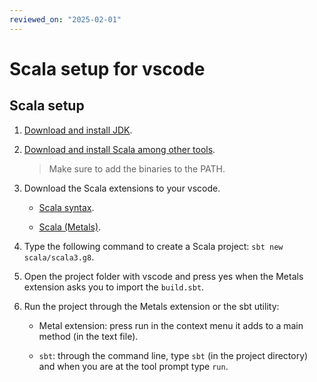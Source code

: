 ```yaml
---
reviewed_on: "2025-02-01"
---
```


# Scala setup for vscode

## Scala setup

1. [Download and install JDK](https://www.oracle.com/java/technologies/downloads).

2. [Download and install Scala among other tools](https://www.scala-lang.org/download).

	> Make sure to add the binaries to the PATH.

3. Download the Scala extensions to your vscode.

	- [Scala syntax](https://marketplace.visualstudio.com/items?itemName=scala-lang.scala).

	- [Scala (Metals)](https://marketplace.visualstudio.com/items?itemName=scalameta.metals).

4. Type the following command to create a Scala project: `sbt new scala/scala3.g8`.

5. Open the project folder with vscode and press yes when the Metals extension asks you to import the `build.sbt`.

6. Run the project through the Metals extension or the sbt utility:

	- Metal extension: press run in the context menu it adds to a main method (in the text file).

	- `sbt`: through the command line, type `sbt` (in the project directory) and when you are at the tool prompt type `run`.
